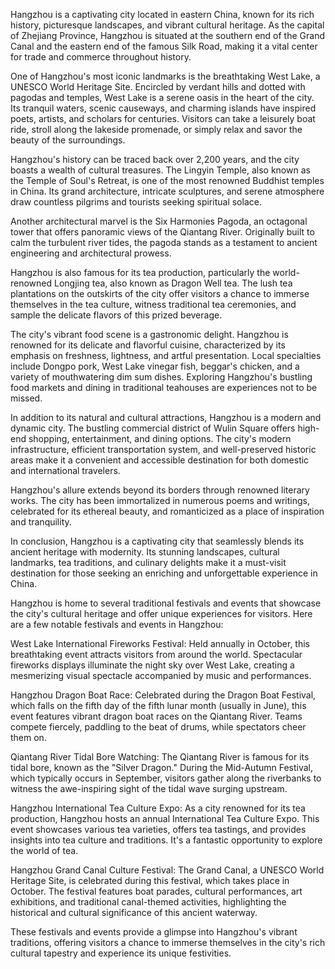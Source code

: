 Hangzhou is a captivating city located in eastern China, known for its rich history, picturesque landscapes, and vibrant cultural heritage. As the capital of Zhejiang Province, Hangzhou is situated at the southern end of the Grand Canal and the eastern end of the famous Silk Road, making it a vital center for trade and commerce throughout history.

One of Hangzhou's most iconic landmarks is the breathtaking West Lake, a UNESCO World Heritage Site. Encircled by verdant hills and dotted with pagodas and temples, West Lake is a serene oasis in the heart of the city. Its tranquil waters, scenic causeways, and charming islands have inspired poets, artists, and scholars for centuries. Visitors can take a leisurely boat ride, stroll along the lakeside promenade, or simply relax and savor the beauty of the surroundings.

Hangzhou's history can be traced back over 2,200 years, and the city boasts a wealth of cultural treasures. The Lingyin Temple, also known as the Temple of Soul's Retreat, is one of the most renowned Buddhist temples in China. Its grand architecture, intricate sculptures, and serene atmosphere draw countless pilgrims and tourists seeking spiritual solace.

Another architectural marvel is the Six Harmonies Pagoda, an octagonal tower that offers panoramic views of the Qiantang River. Originally built to calm the turbulent river tides, the pagoda stands as a testament to ancient engineering and architectural prowess.

Hangzhou is also famous for its tea production, particularly the world-renowned Longjing tea, also known as Dragon Well tea. The lush tea plantations on the outskirts of the city offer visitors a chance to immerse themselves in the tea culture, witness traditional tea ceremonies, and sample the delicate flavors of this prized beverage.

The city's vibrant food scene is a gastronomic delight. Hangzhou is renowned for its delicate and flavorful cuisine, characterized by its emphasis on freshness, lightness, and artful presentation. Local specialties include Dongpo pork, West Lake vinegar fish, beggar's chicken, and a variety of mouthwatering dim sum dishes. Exploring Hangzhou's bustling food markets and dining in traditional teahouses are experiences not to be missed.

In addition to its natural and cultural attractions, Hangzhou is a modern and dynamic city. The bustling commercial district of Wulin Square offers high-end shopping, entertainment, and dining options. The city's modern infrastructure, efficient transportation system, and well-preserved historic areas make it a convenient and accessible destination for both domestic and international travelers.

Hangzhou's allure extends beyond its borders through renowned literary works. The city has been immortalized in numerous poems and writings, celebrated for its ethereal beauty, and romanticized as a place of inspiration and tranquility.

In conclusion, Hangzhou is a captivating city that seamlessly blends its ancient heritage with modernity. Its stunning landscapes, cultural landmarks, tea traditions, and culinary delights make it a must-visit destination for those seeking an enriching and unforgettable experience in China.

Hangzhou is home to several traditional festivals and events that showcase the city's cultural heritage and offer unique experiences for visitors. Here are a few notable festivals and events in Hangzhou:

West Lake International Fireworks Festival: Held annually in October, this breathtaking event attracts visitors from around the world. Spectacular fireworks displays illuminate the night sky over West Lake, creating a mesmerizing visual spectacle accompanied by music and performances.

Hangzhou Dragon Boat Race: Celebrated during the Dragon Boat Festival, which falls on the fifth day of the fifth lunar month (usually in June), this event features vibrant dragon boat races on the Qiantang River. Teams compete fiercely, paddling to the beat of drums, while spectators cheer them on.

Qiantang River Tidal Bore Watching: The Qiantang River is famous for its tidal bore, known as the "Silver Dragon." During the Mid-Autumn Festival, which typically occurs in September, visitors gather along the riverbanks to witness the awe-inspiring sight of the tidal wave surging upstream.

Hangzhou International Tea Culture Expo: As a city renowned for its tea production, Hangzhou hosts an annual International Tea Culture Expo. This event showcases various tea varieties, offers tea tastings, and provides insights into tea culture and traditions. It's a fantastic opportunity to explore the world of tea.

Hangzhou Grand Canal Culture Festival: The Grand Canal, a UNESCO World Heritage Site, is celebrated during this festival, which takes place in October. The festival features boat parades, cultural performances, art exhibitions, and traditional canal-themed activities, highlighting the historical and cultural significance of this ancient waterway.

These festivals and events provide a glimpse into Hangzhou's vibrant traditions, offering visitors a chance to immerse themselves in the city's rich cultural tapestry and experience its unique festivities.
